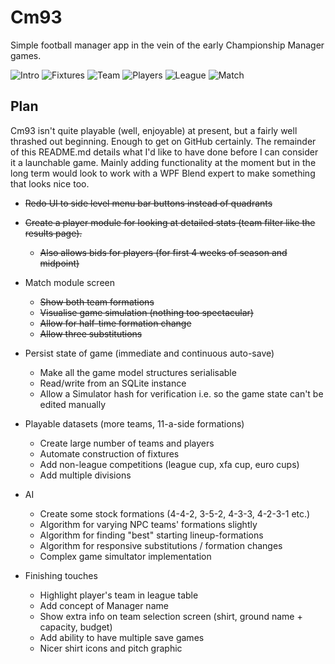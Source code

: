 Cm93
====

Simple football manager app in the vein of the early Championship Manager games.

![Intro](https://raw.githubusercontent.com/lifebeyondfife/Cm93/master/screenshots/cm93%20intro.png)
![Fixtures](https://raw.githubusercontent.com/lifebeyondfife/Cm93/master/screenshots/cm93%20fixtures.png)
![Team](https://raw.githubusercontent.com/lifebeyondfife/Cm93/master/screenshots/cm93%20team.png)
![Players](https://raw.githubusercontent.com/lifebeyondfife/Cm93/master/screenshots/cm93%20players.png)
![League](https://raw.githubusercontent.com/lifebeyondfife/Cm93/master/screenshots/cm93%20league.png)
![Match](https://raw.githubusercontent.com/lifebeyondfife/Cm93/master/screenshots/cm93%20match.png)

Plan
----

Cm93 isn't quite playable (well, enjoyable) at present, but a fairly well thrashed out beginning. Enough to get on GitHub certainly. The remainder of this README.md details what I'd like to have done before I can consider it a launchable game. Mainly adding functionality at the moment but in the long term would look to work with a WPF Blend expert to make something that looks nice too.

* ~~Redo UI to side level menu bar buttons instead of quadrants~~

- ~~Create a player module for looking at detailed stats (team filter like the results page).~~
	- ~~Also allows bids for players (for first 4 weeks of season and midpoint)~~

- Match module screen
	- ~~Show both team formations~~
	- ~~Visualise game simulation (nothing too spectacular)~~
	- ~~Allow for half-time formation change~~
	- ~~Allow three substitutions~~

- Persist state of game (immediate and continuous auto-save)
	- Make all the game model structures serialisable
	- Read/write from an SQLite instance
	- Allow a Simulator hash for verification i.e. so the game state can't be edited manually

- Playable datasets (more teams, 11-a-side formations)
	- Create large number of teams and players
	- Automate construction of fixtures
	- Add non-league competitions (league cup, xfa cup, euro cups)
	- Add multiple divisions

- AI
	- Create some stock formations (4-4-2, 3-5-2, 4-3-3, 4-2-3-1 etc.)
	- Algorithm for varying NPC teams' formations slightly
	- Algorithm for finding "best" starting lineup-formations
	- Algorithm for responsive substitutions / formation changes
	- Complex game simultator implementation

- Finishing touches
	- Highlight player's team in league table
	- Add concept of Manager name
	- Show extra info on team selection screen (shirt, ground name + capacity, budget)
	- Add ability to have multiple save games
	- Nicer shirt icons and pitch graphic
